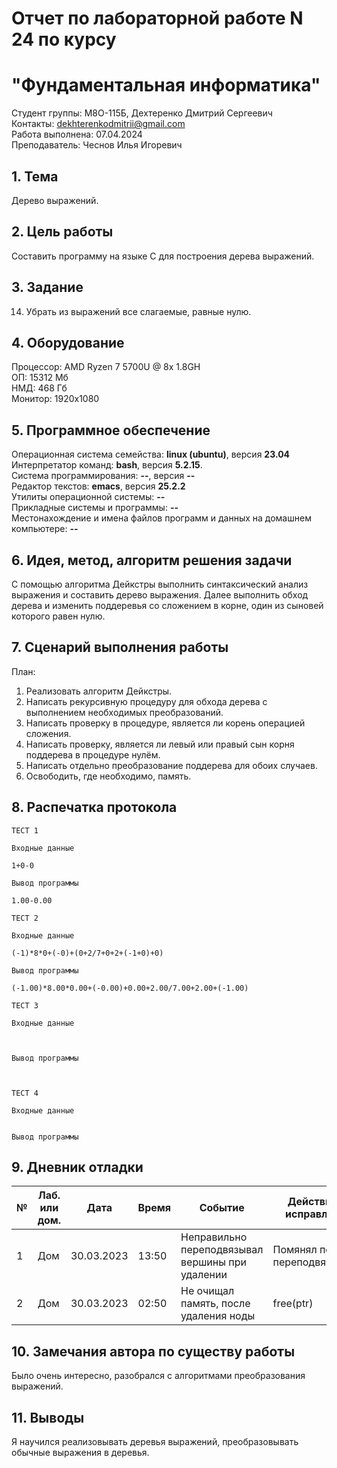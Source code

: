 # Отчет по лабораторной работе N 24 по курсу
# "Фундаментальная информатика"

Студент группы: M8О-115Б, Дехтеренко Дмитрий Сергеевич\
Контакты: dekhterenkodmitrii@gmail.com \
Работа выполнена: 07.04.2024\
Преподаватель: Чеснов Илья Игоревич

## 1. Тема

Дерево выражений.

## 2. Цель работы

Составить программу на языке C для построения дерева выражений.

## 3. Задание

14. Убрать из выражений все слагаемые, равные нулю.

## 4. Оборудование

Процессор: AMD Ryzen 7 5700U @ 8x 1.8GH\
ОП: 15312 Мб\
НМД: 468 Гб\
Монитор: 1920x1080

## 5. Программное обеспечение

Операционная система семейства: **linux (ubuntu)**, версия **23.04**\
Интерпретатор команд: **bash**, версия **5.2.15**.\
Система программирования: **--**, версия **--**\
Редактор текстов: **emacs**, версия **25.2.2**\
Утилиты операционной системы: **--**\
Прикладные системы и программы: **--**\
Местонахождение и имена файлов программ и данных на домашнем компьютере: **--**

## 6. Идея, метод, алгоритм решения задачи

С помощью алгоритма Дейкстры выполнить синтаксический анализ выражения и составить дерево выражения. Далее выполнить обход дерева и изменить поддеревья со сложением в корне, один из сыновей которого равен нулю.

## 7. Сценарий выполнения работы

План:
1. Реализовать алгоритм Дейкстры.
2. Написать рекурсивную процедуру для обхода дерева с выполнением необходимых преобразований.
3. Написать проверку в процедуре, является ли корень операцией сложения.
4. Написать проверку, является ли левый или правый сын корня поддерева в процедуре нулём.
5. Написать отдельно преобразование поддерева для обоих случаев.
6. Освободить, где необходимо, память.

## 8. Распечатка протокола

```
ТЕСТ 1

Входные данные 

1+0-0

Вывод программы

1.00-0.00

ТЕСТ 2

Входные данные

(-1)*8*0+(-0)+(0+2/7+0+2+(-1+0)+0)

Вывод программы

(-1.00)*8.00*0.00+(-0.00)+0.00+2.00/7.00+2.00+(-1.00)

ТЕСТ 3

Входные данные



Вывод программы



ТЕСТ 4

Входные данные


Вывод программы
```

## 9. Дневник отладки

| № | Лаб. или дом. | Дата       | Время     | Событие                  | Действие по исправлению | Примечание  |
|---|---------------|------------|-----------|--------------------------|-------------------------|-------------|
|1  | Дом           | 30.03.2023 | 13:50     | Неправильно переподвязывал вершины при удалении    | Помянял порядок переподвязывания     | Частая ошибка|
|2  | Дом           | 30.03.2023 | 02:50     | Не очищал память, после удаления ноды | free(ptr)  | Забыл |

## 10. Замечания автора по существу работы

Было очень интересно, разобрался с алгоритмами преобразования выражений.

## 11. Выводы

Я научился реализовывать деревья выражений, преобразовывать обычные выражения в деревья.
